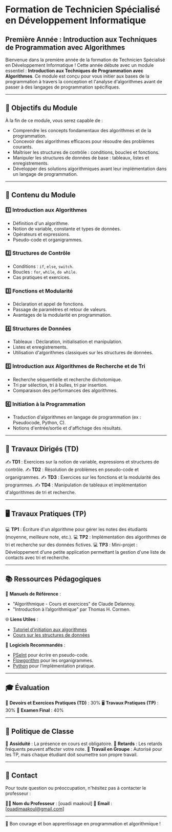 # Formation de Technicien Spécialisé en Développement Informatique

## Première Année : Introduction aux Techniques de Programmation avec Algorithmes

Bienvenue dans la première année de la formation de Technicien Spécialisé en Développement Informatique ! Cette année débute avec un module essentiel : **Introduction aux Techniques de Programmation avec Algorithmes**. Ce module est conçu pour vous initier aux bases de la programmation à travers la conception et l'analyse d'algorithmes avant de passer à des langages de programmation spécifiques.

---

## 🎯 Objectifs du Module

À la fin de ce module, vous serez capable de :

- Comprendre les concepts fondamentaux des algorithmes et de la programmation.
- Concevoir des algorithmes efficaces pour résoudre des problèmes courants.
- Maîtriser les structures de contrôle : conditions, boucles et fonctions.
- Manipuler les structures de données de base : tableaux, listes et enregistrements.
- Développer des solutions algorithmiques avant leur implémentation dans un langage de programmation.

---

## 📖 Contenu du Module

### 1️⃣ Introduction aux Algorithmes
- Définition d'un algorithme.
- Notion de variable, constante et types de données.
- Opérateurs et expressions.
- Pseudo-code et organigrammes.

### 2️⃣ Structures de Contrôle
- Conditions : `if`, `else`, `switch`.
- Boucles : `for`, `while`, `do while`.
- Cas pratiques et exercices.

### 3️⃣ Fonctions et Modularité
- Déclaration et appel de fonctions.
- Passage de paramètres et retour de valeurs.
- Avantages de la modularité en programmation.

### 4️⃣ Structures de Données
- Tableaux : Déclaration, initialisation et manipulation.
- Listes et enregistrements.
- Utilisation d'algorithmes classiques sur les structures de données.

### 5️⃣ Introduction aux Algorithmes de Recherche et de Tri
- Recherche séquentielle et recherche dichotomique.
- Tri par sélection, tri à bulles, tri par insertion.
- Comparaison des performances des algorithmes.

### 6️⃣ Initiation à la Programmation
- Traduction d'algorithmes en langage de programmation (ex : Pseudocode, Python, C).
- Notions d'entrée/sortie et d'affichage des résultats.

---

## 📌 Travaux Dirigés (TD)

✍️ **TD1** : Exercices sur la notion de variable, expressions et structures de contrôle.
✍️ **TD2** : Résolution de problèmes en pseudo-code et organigrammes.
✍️ **TD3** : Exercices sur les fonctions et la modularité des programmes.
✍️ **TD4** : Manipulation de tableaux et implémentation d'algorithmes de tri et recherche.

---

## 🖥️ Travaux Pratiques (TP)

💻 **TP1** : Écriture d'un algorithme pour gérer les notes des étudiants (moyenne, meilleure note, etc.).
💻 **TP2** : Implémentation des algorithmes de tri et recherche sur des données fictives.
💻 **TP3** : Mini-projet : Développement d'une petite application permettant la gestion d'une liste de contacts avec tri et recherche.

---

## 📚 Ressources Pédagogiques

📖 **Manuels de Référence** :
- "Algorithmique - Cours et exercices" de Claude Delannoy.
- "Introduction à l’algorithmique" par Thomas H. Cormen.

🌐 **Liens Utiles** :
- [Tutoriel d’initiation aux algorithmes](https://www.algorithme.info/)
- [Cours sur les structures de données](https://www.geeksforgeeks.org/data-structures/)

📌 **Logiciels Recommandés** :
- [PSeInt](https://pseint.sourceforge.net/) pour écrire en pseudo-code.
- [Flowgorithm](http://www.flowgorithm.org/) pour les organigrammes.
- [Python](https://www.python.org/) pour l’implémentation pratique.

---

## 🎓 Évaluation

📝 **Devoirs et Exercices Pratiques (TD)** : 30%
🖥️ **Travaux Pratiques (TP)** : 30%
📌 **Examen Final** : 40%

---

## 📢 Politique de Classe

📌 **Assiduité** : La présence en cours est obligatoire.
📌 **Retards** : Les retards fréquents peuvent affecter votre note.
📌 **Travail en Groupe** : Autorisé pour les TP, mais chaque étudiant doit soumettre son propre travail.

---

## 📧 Contact

Pour toute question ou préoccupation, n'hésitez pas à contacter le professeur :

👨‍🏫 **Nom du Professeur** : [ouadi maakoul]
📩 **Email** : [ouadimaakoul@gmail.com]

---

🚀 Bon courage et bon apprentissage en programmation et algorithmique !
